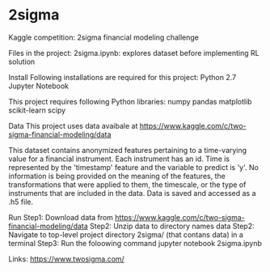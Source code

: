 # 2sigma
Kaggle competition: 
    2sigma financial modeling challenge

Files in the project:
    2sigma.ipynb: explores dataset before implementing RL solution


Install
Following installations are required for this project:
    Python 2.7
    Jupyter Notebook

This project requires following Python libraries:
    numpy
    pandas
    matplotlib
    scikit-learn
    scipy

Data
This project uses data avaibale at https://www.kaggle.com/c/two-sigma-financial-modeling/data

This dataset contains anonymized features pertaining to a time-varying value for a financial instrument. Each instrument has an id. Time is represented by the 'timestamp' feature and the variable to predict is 'y'. No information is being provided on the meaning of the features, the transformations that were applied to them, the timescale, or the type of instruments that are included in the data. Data is saved and accessed as a .h5 file. 

Run
Step1: Download data from https://www.kaggle.com/c/two-sigma-financial-modeling/data
Step2: Unzip data to directory names data
Step2: Navigate to top-level project directory 2sigma/ (that contans data) in a terminal
Step3: Run the foloowing command
    jupyter notebook 2sigma.ipynb

Links:
https://www.twosigma.com/

